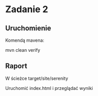 # Zadanie 2

## Uruchomienie
Komendą mavena:

mvn clean verify

## Raport

W ścieżce target/site/serenity

Uruchomić index.html i przeglądać wyniki